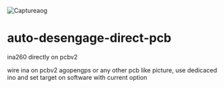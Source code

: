![Captureaog](https://user-images.githubusercontent.com/32975584/149010658-e502bc04-3fe7-4f5e-a3ba-e589d4b53977.png)
# auto-desengage-direct-pcb
ina260 directly on pcbv2

wire ina on pcbv2 agopengps or any other pcb like picture, use dedicaced ino and set target on software with current option
